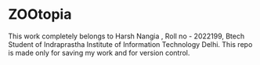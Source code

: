 # ZOOtopia
This work completely belongs to Harsh Nangia , Roll no - 2022199, Btech Student of Indraprastha Institute of Information Technology Delhi.
This repo is made only for saving my work and for version control.
